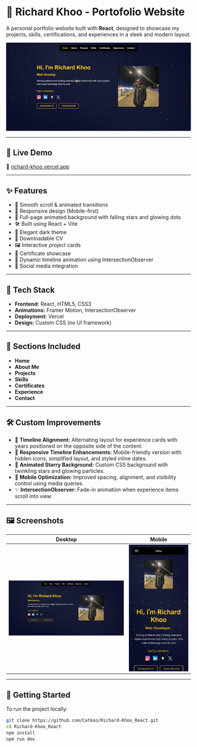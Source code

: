 # 💼 Richard Khoo - Portofolio Website

A personal portfolio website built with **React**, designed to showcase my projects, skills, certifications, and experiences in a sleek and modern layout.

![Portofolio Screenshot](./public/images/SS-Desktop.png)

---

## 🚀 Live Demo

🔗 [richard-khoo.vercel.app](https://richard-khoo.vercel.app)

---

## ✨ Features

- 🎯 Smooth scroll & animated transitions  
- 📱 Responsive design (Mobile-first)  
- 🌠 Full-page animated background with falling stars and glowing dots  
- 🛠️ Built using React + Vite  
- 🌙 Elegant dark theme  
- 📜 Downloadable CV  
- 🖼️ Interactive project cards  
- 🧾 Certificate showcase  
- 📆 Dynamic timeline animation using IntersectionObserver  
- 🔗 Social media integration  

---

## 🧰 Tech Stack

- **Frontend:** React, HTML5, CSS3  
- **Animations:** Framer Motion, IntersectionObserver  
- **Deployment:** Vercel  
- **Design:** Custom CSS (no UI framework)  

---

## 📂 Sections Included

- **Home**  
- **About Me**  
- **Projects**  
- **Skills**  
- **Certificates**  
- **Experience**  
- **Contact**

---

## 🛠️ Custom Improvements

- 📌 **Timeline Alignment:** Alternating layout for experience cards with years positioned on the opposite side of the content.  
- 🎨 **Responsive Timeline Enhancements:** Mobile-friendly version with hidden icons, simplified layout, and styled inline dates.  
- 🌌 **Animated Starry Background:** Custom CSS background with twinkling stars and glowing particles.  
- 📱 **Mobile Optimization:** Improved spacing, alignment, and visibility control using media queries.  
- ✨ **IntersectionObserver:** Fade-in animation when experience items scroll into view.

---

## 🖼️ Screenshots

| Desktop | Mobile |
|--------|--------|
| ![Desktop](./public/images/SS-Desktop.png) | ![Mobile](./public/images/SS-Hp.jpg) |

---

## 📄 Getting Started

To run the project locally:

```bash
git clone https://github.com/Catkoo/Richard-Khoo_React.git
cd Richard-Khoo_React
npm install
npm run dev
